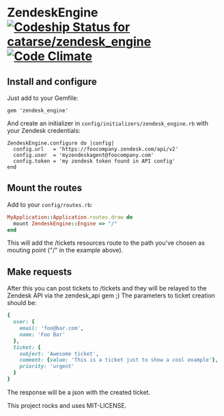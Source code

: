 # ZendeskEngine [ ![Codeship Status for catarse/zendesk_engine](https://codeship.io/projects/9a3ec7c0-f00e-0131-0889-62f1bdfbd872/status)](https://codeship.io/projects/27276) [![Code Climate](https://codeclimate.com/github/catarse/zendesk_engine.png)](https://codeclimate.com/github/catarse/zendesk_engine)

## Install and configure
Just add to your Gemfile:

    gem 'zendesk_engine'

And create an initializer in ```config/initializers/zendesk_engine.rb``` with your Zendesk credentials:

    ZendeskEngine.configure do |config|
      config.url   = 'https://foocompany.zendesk.com/api/v2'
      config.user  = 'myzendeskagent@foocompany.com'
      config.token = 'my zendesk token found in API config'
    end

## Mount the routes
Add to your ```config/routes.rb```:
```ruby
MyApplication::Application.routes.draw do
  mount ZendeskEngine::Engine => "/"
end
```

This will add the /tickets resources route to the path you've chosen as mouting point ("/" in the example above).

## Make requests
After this you can post tickets to /tickets and they will be relayed to the Zendesk API via the zendesk_api gem ;)
The parameters to ticket creation should be:
```ruby
{
  user: {
    email: 'foo@bar.com',
    name: 'Foo Bar'
  },
  ticket: {
    subject: 'Awesome ticket',
    comment: {value: 'This is a ticket just to show a cool example'},
    priority: 'urgent'
  }
}
```
The response will be a json with the created ticket.

This project rocks and uses MIT-LICENSE.
